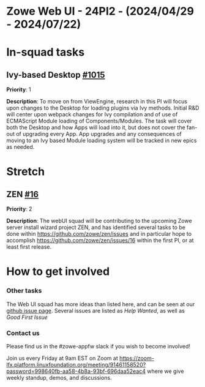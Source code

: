 # Zowe Web UI - 24PI2 - (2024/04/29 - 2024/07/22)

# In-squad tasks

## Ivy-based Desktop [#1015](https://github.com/zowe/zlux/issues/1015)
**Priority**: 1

**Description**: To move on from ViewEngine, research in this PI will focus upon changes to the Desktop for loading plugins via Ivy methods. Initial R&D will center upon webpack changes for Ivy compilation and of use of ECMAScript Module loading of Components/Modules. The task will cover both the Desktop and how Apps will load into it, but does not cover the fan-out of upgrading every App. App upgrades and any consequences of moving to an Ivy based Module loading system will be tracked in new epics as needed.

# Stretch


## ZEN [#16](https://github.com/zowe/zen/issues/16)
**Priority**: 2

**Description**: The webUI squad will be contributing to the upcoming Zowe server install wizard project ZEN, and has identified several tasks to be done within https://github.com/zowe/zen/issues and in particular hope to accomplish https://github.com/zowe/zen/issues/16 within the first PI, or at least first release.

# How to get involved
### Other tasks
The Web UI squad has more ideas than listed here, and can be seen at our [github issue page](github.com/zowe/zlux/issues). Several issues are listed as *Help Wanted*, as well as *Good First Issue*

### Contact us
Please find us in the #zowe-appfw slack if you wish to become involved!

Join us every Friday at 9am EST on Zoom at https://zoom-lfx.platform.linuxfoundation.org/meeting/91461158520?password=998640fb-aa58-4b8a-93bf-696daa52eac4 where we give weekly standup, demos, and discussions.
